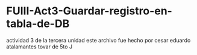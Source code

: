 # FUIII-Act3-Guardar-registro-en-tabla-de-DB
actividad 3 de la tercera unidad
este archivo fue hecho por cesar eduardo atalamantes tovar de 5to J
